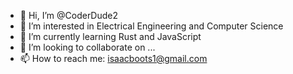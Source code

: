 - 👋 Hi, I’m @CoderDude2
- 👀 I’m interested in Electrical Engineering and Computer Science
- 🌱 I’m currently learning Rust and JavaScript
- 💞️ I’m looking to collaborate on ...
- 📫 How to reach me: isaacboots1@gmail.com

<!---
CoderDude2/CoderDude2 is a ✨ special ✨ repository because its `README.md` (this file) appears on your GitHub profile.
You can click the Preview link to take a look at your changes.
--->
